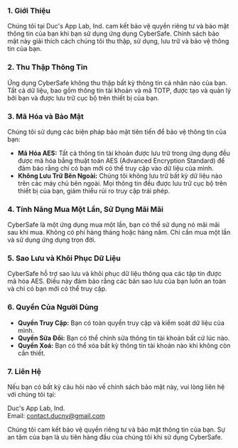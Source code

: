 ### **1\. Giới Thiệu**

Chúng tôi tại Duc's App Lab, Ind. cam kết bảo vệ quyền riêng tư và bảo mật thông tin của bạn khi bạn sử dụng ứng dụng CyberSafe. Chính sách bảo mật này giải thích cách chúng tôi thu thập, sử dụng, lưu trữ và bảo vệ thông tin của bạn.

### **2\. Thu Thập Thông Tin**

Ứng dụng CyberSafe không thu thập bất kỳ thông tin cá nhân nào của bạn. Tất cả dữ liệu, bao gồm thông tin tài khoản và mã TOTP, được tạo và quản lý bởi bạn và được lưu trữ cục bộ trên thiết bị của bạn.

### **3\. Mã Hóa và Bảo Mật**

Chúng tôi sử dụng các biện pháp bảo mật tiên tiến để bảo vệ thông tin của bạn:

- **Mã Hóa AES:** Tất cả thông tin tài khoản được lưu trữ trong ứng dụng đều được mã hóa bằng thuật toán AES (Advanced Encryption Standard) để đảm bảo rằng chỉ có bạn mới có thể truy cập vào dữ liệu của mình.
- **Không Lưu Trữ Bên Ngoài:** Chúng tôi không lưu trữ bất kỳ dữ liệu nào trên các máy chủ bên ngoài. Mọi thông tin đều được lưu trữ cục bộ trên thiết bị của bạn, giảm thiểu rủi ro truy cập trái phép.

### **4\. Tính Năng Mua Một Lần, Sử Dụng Mãi Mãi**

CyberSafe là một ứng dụng mua một lần, bạn có thể sử dụng nó mãi mãi sau khi mua. Không có phí hàng tháng hoặc hàng năm. Chỉ cần mua một lần và sử dụng ứng dụng trọn đời.

### **5\. Sao Lưu và Khôi Phục Dữ Liệu**

CyberSafe hỗ trợ sao lưu và khôi phục dữ liệu thông qua các tập tin được mã hóa AES. Điều này đảm bảo rằng các bản sao lưu của bạn luôn an toàn và chỉ có bạn mới có thể truy cập.

### **6\. Quyền Của Người Dùng**

- **Quyền Truy Cập:** Bạn có toàn quyền truy cập và kiểm soát dữ liệu của mình.
- **Quyền Sửa Đổi:** Bạn có thể chỉnh sửa thông tin tài khoản bất cứ lúc nào.
- **Quyền Xoá:** Bạn có thể xóa bất kỳ thông tin tài khoản nào khi không còn cần thiết.

### **7\. Liên Hệ**

Nếu bạn có bất kỳ câu hỏi nào về chính sách bảo mật này, vui lòng liên hệ với chúng tôi tại:

Duc's App Lab, Ind.  
Email: <contact.ducnv@gmail.com>  

Chúng tôi cam kết bảo vệ quyền riêng tư và bảo mật thông tin của bạn. Sự an tâm của bạn là ưu tiên hàng đầu của chúng tôi khi sử dụng CyberSafe.
